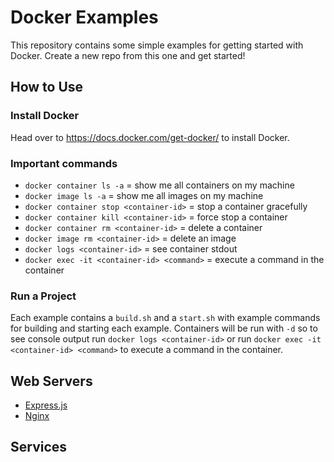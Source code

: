 # Docker Examples

This repository contains some simple examples for getting started with Docker. Create a new repo from this one and get started!

## How to Use

### Install Docker

Head over to https://docs.docker.com/get-docker/ to install Docker.

### Important commands

- `docker container ls -a` = show me all containers on my machine
- `docker image ls -a` = show me all images on my machine
- `docker container stop <container-id>` = stop a container gracefully
- `docker container kill <container-id>` = force stop a container
- `docker container rm <container-id>` = delete a container
- `docker image rm <container-id>` = delete an image
- `docker logs <container-id>` = see container stdout
- `docker exec -it <container-id> <command>` = execute a command in the container

### Run a Project

Each example contains a `build.sh` and a `start.sh` with example commands for building and starting each example. Containers will be run with `-d` so to see console output run `docker logs <container-id>` or run `docker exec -it <container-id> <command>` to execute a command in the container.

## Web Servers

- [Express.js](https://github.com/mg3-codes/Docker-Examples/tree/main/web-servers/express.js)
- [Nginx](https://github.com/mg3-codes/Docker-Examples/tree/main/web-servers/nginx)

## Services

